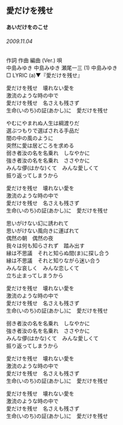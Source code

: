 ## 愛だけを残せ
#### あいだけをのこせ
###### 2009.11.04


作詞  作曲  編曲 (Ver.)   唄   
中島みゆき   中島みゆき   瀬尾一三 (1)  中島みゆき   
□ LYRIC (a)▼『愛だけを残せ』   
   
   
愛だけを残せ　壊れない愛を   
激流のような時の中で   
愛だけを残せ　名さえも残さず   
生命(いのち)の証(あかし)に　愛だけを残せ   
   
やむにやまれぬ人生は綱渡りだ   
選ぶつもりで選ばされる手品だ   
闇の中の風のように   
突然に愛は居どころを求める   
弱き者汝の名を名乗れ　しなやかに   
強き者汝の名を名乗れ　ささやかに   
みんな儚(はかな)くて　みんな愛しくて   
振り返ってしまうから   
   
愛だけを残せ　壊れない愛を   
激流のような時の中で   
愛だけを残せ　名さえも残さず   
生命(いのち)の証(あかし)に　愛だけを残せ   
   
思いがけない幻に誘われて   
思いがけない風向きに運ばれて   
偶然の朝　偶然の夜   
我々は何も知らされず　踏み出す   
縁は不思議　それと知らぬ間(ま)に探し合う   
縁は不思議　それと知りながら迷い合う   
みんな哀しく　みんな恋しくて   
立ち止まってしまうから   
   
愛だけを残せ　壊れない愛を   
激流のような時の中で   
愛だけを残せ　名さえも残さず   
生命(いのち)の証(あかし)に　愛だけを残せ   
   
弱き者汝の名を名乗れ　しなやかに   
強き者汝の名を名乗れ　ささやかに   
みんな儚(はかな)くて　みんな愛しくて   
振り返ってしまうから   
   
愛だけを残せ　壊れない愛を   
激流のような時の中で   
愛だけを残せ　名さえも残さず   
生命(いのち)の証(あかし)に　愛だけを残せ   
   
愛だけを残せ　壊れない愛を   
激流のような時の中で   
愛だけを残せ　名さえも残さず   
生命(いのち)の証(あかし)に　愛だけを残せ   